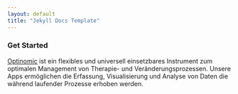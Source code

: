 ```yaml
---
layout: default
title: "Jekyll Docs Template"
---
```


### Get Started

[Optinomic](http://www.optinomic.com) ist ein flexibles und universell einsetzbares Instrument zum optimalen Management von Therapie- und Veränderungsprozessen. Unsere Apps ermöglichen die Erfassung, Visualisierung und Analyse von Daten die während laufender Prozesse erhoben werden.

